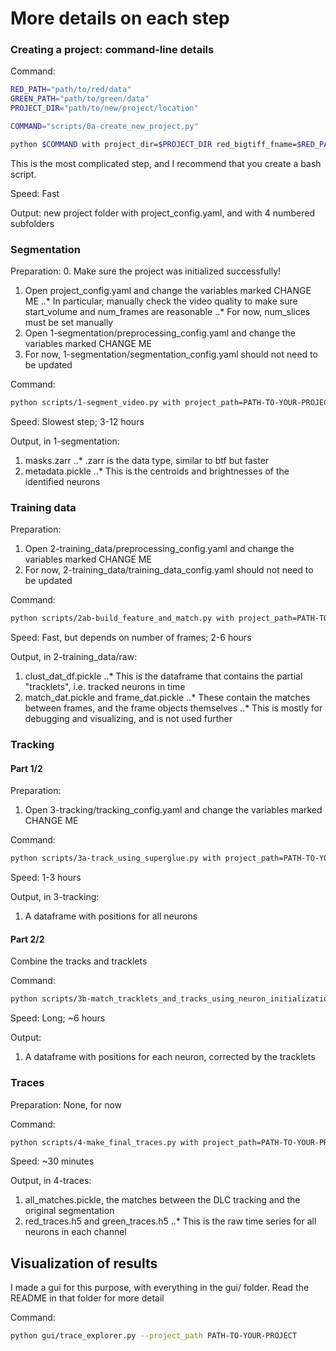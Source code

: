 # More details on each step

### Creating a project: command-line details

Command:
```bash
RED_PATH="path/to/red/data"
GREEN_PATH="path/to/green/data"
PROJECT_DIR="path/to/new/project/location"

COMMAND="scripts/0a-create_new_project.py"

python $COMMAND with project_dir=$PROJECT_DIR red_bigtiff_fname=$RED_PATH green_bigtiff_fname=$GREEN_PATH
```

This is the most complicated step, and I recommend that you create a bash script.

Speed: Fast

Output: new project folder with project_config.yaml, and with 4 numbered subfolders

### Segmentation

Preparation:
0. Make sure the project was initialized successfully!
1. Open project_config.yaml and change the variables marked CHANGE ME
..* In particular, manually check the video quality to make sure start_volume and num_frames are reasonable
..* For now, num_slices must be set manually
4. Open 1-segmentation/preprocessing_config.yaml and change the variables marked CHANGE ME
5. For now, 1-segmentation/segmentation_config.yaml should not need to be updated

Command:
```bash
python scripts/1-segment_video.py with project_path=PATH-TO-YOUR-PROJECT
```

Speed: Slowest step; 3-12 hours

Output, in 1-segmentation:
1. masks.zarr
..* .zarr is the data type, similar to btf but faster
2. metadata.pickle
..* This is the centroids and brightnesses of the identified neurons

### Training data

Preparation:
1. Open 2-training_data/preprocessing_config.yaml and change the variables marked CHANGE ME
2. For now, 2-training_data/training_data_config.yaml should not need to be updated

Command:
```bash
python scripts/2ab-build_feature_and_match.py with project_path=PATH-TO-YOUR-PROJECT
```

Speed: Fast, but depends on number of frames; 2-6 hours

Output, in 2-training_data/raw:
1. clust_dat_df.pickle
..* This is the dataframe that contains the partial "tracklets", i.e. tracked neurons in time
2. match_dat.pickle and frame_dat.pickle
..* These contain the matches between frames, and the frame objects themselves
..* This is mostly for debugging and visualizing, and is not used further



### Tracking

#### Part 1/2

Preparation:
1. Open 3-tracking/tracking_config.yaml and change the variables marked CHANGE ME

Command:
```bash
python scripts/3a-track_using_superglue.py with project_path=PATH-TO-YOUR-PROJECT
```

Speed: 1-3 hours

Output, in 3-tracking:
1. A dataframe with positions for all neurons

#### Part 2/2

Combine the tracks and tracklets

Command:
```bash
python scripts/3b-match_tracklets_and_tracks_using_neuron_initialization.py with project_path=PATH-TO-YOUR-PROJECT
```

Speed: Long; ~6 hours

Output:
1. A dataframe with positions for each neuron, corrected by the tracklets

### Traces

Preparation: None, for now

Command:
```bash
python scripts/4-make_final_traces.py with project_path=PATH-TO-YOUR-PROJECT
```

Speed: ~30 minutes

Output, in 4-traces:
1. all_matches.pickle, the matches between the DLC tracking and the original segmentation
2. red_traces.h5 and green_traces.h5
..* This is the raw time series for all neurons in each channel


## Visualization of results

I made a gui for this purpose, with everything in the gui/ folder. Read the README in that folder for more detail

Command:
```bash
python gui/trace_explorer.py --project_path PATH-TO-YOUR-PROJECT
```
